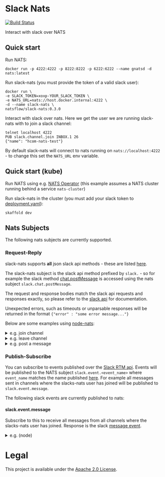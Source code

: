 # Slack Nats

[![Build Status](https://travis-ci.org/natsflow/slack-nats.svg?branch=master)](https://travis-ci.org/natsflow/slack-nats)

Interact with slack over NATS

## Quick start

Run NATS:

```
docker run -p 4222:4222 -p 8222:8222 -p 6222:6222 --name gnatsd -d nats:latest
```

Run slack-nats (you must provide the token of a valid slack user):

```
docker run \
-e SLACK_TOKEN=xoxp-YOUR_SLACK_TOKEN \
-e NATS_URL=nats://host.docker.internal:4222 \
-d --name slack-nats \
natsflow/slack-nats:0.3.0
```

Interact with slack over nats. 
Here we get the user we are running slack-nats with to join a slack channel:

```
telnet localhost 4222
PUB slack.channel.join INBOX.1 26
{"name": "hcom-nats-test"}
```

By default slack-nats will connect to nats running on `nats://localhost:4222` - to change this set the `NATS_URL`
env variable.

## Quick start (kube)

Run NATS using e.g. [NATS Operator](https://github.com/nats-io/nats-operator) 
(this example assumes a NATS cluster running behind a service `nats-cluster`)

Run slack-nats in the cluster (you must add your slack token to [deployment.yaml](deployments/deployment.yaml)):

```
skaffold dev
```

## Nats Subjects

The following nats subjects are currently supported.

### Request-Reply

slack-nats supports **all** json slack api methods - these are listed [here](https://api.slack.com/web#methods_supporting_json).

The slack-nats subject is the slack api method prefixed by `slack.` - so for example the slack method [chat.postMessage](https://api.slack.com/methods/chat.postMessage)
is accessed using the nats subject `slack.chat.postMessage`.

The request and response bodies match the slack api requests and responses exactly, so please refer to the [slack api](https://api.slack.com/methods) for documentation.

Unexpected errors, such as timeouts or unparsable responses will be returned in the format `{"error" : "some error message..."}`

Below are some examples using [node-nats](https://github.com/nats-io/node-nats): 

<details>
 <summary>e.g. join channel</summary>
 
Uses the slack [channels.join](https://api.slack.com/methods/channels.join) api.

```js
nats.requestOne('slack.channel.join', {name: 'my-slack-channel'}, {}, 3000, resp => {
    console.log(resp)
})
```

output:

```
{ channel:
   { id: 'CDNPXK2KT',
     created: 1540570962,
     is_open: false,
     is_group: false,
     is_shared: false,
     is_im: false,
     is_ext_shared: false,
     is_org_shared: false,
     is_pending_ext_shared: false,
     is_private: false,
     is_mpim: false,
     unlinked: 0,
     name_normalized: 'my-slack-channel',
     num_members: 0,
     priority: 0,
     user: '',
     name: 'my-slack-channel',
     creator: 'U6WDH7CCC',
     is_archived: false,
     members: [ 'U6WDH7CCC', 'U7KMBRAVB' ],
     topic:
      { value: 'Testing stuff',
        creator: 'U6WDH7CCC',
        last_set: 1540916727 },
     purpose: { value: '', creator: '', last_set: 0 },
     is_channel: true,
     is_general: false,
     is_member: true,
     locale: '' },
  err: '' }
```

</details>

<details>
 <summary>e.g. leave channel</summary>

Uses the slack [channels.leave](https://api.slack.com/methods/channels.leave) api.

```js
nats.requestOne('slack.channel.leave', {id: 'CDNPXK2KT'}, {}, 3000, resp => {
    console.log(resp)
})
```

output:

```
{ not_in_channel: false, err: '' }
```

</details>    

<details>
 <summary>e.g. post a message</summary>

Uses the slack [chat.postMessage](https://api.slack.com/methods/chat.postMessage) api.

```js
nats.requestOne('slack.chat.postMessage', { text: 'Hello there', channel: 'CDNPXK2KT', as_user: true }, {}, 3000, resp => {
  console.log(resp)
})
```

output:

```
{ channel: 'CDNPXK2KT', ts: '1541506301.003000', err: '' }
```

</details> 
   
### Publish-Subscribe 

You can subscribe to events published over the [Slack RTM api](https://api.slack.com/rtm).
Events will be published to the NATS subject `slack.event.<event_name>` where `event_name` matches the name published [here](https://api.slack.com/events).
For example all messages sent in channels where the slacks-nats user has joined will be published to `slack.event.message`.

The following slack events are currently published to nats: 

#### slack.event.message

Subscribe to this to receive all messages from all channels where the slacks-nats user has joined. Response is the slack [message event](https://api.slack.com/events/message).
    

<details>
 <summary>e.g. (node)</summary>

```js
nats.subscribe('slack.event.message', resp => {
    console.log(resp)
})
```

output:

```
{ type: 'message',
  channel: 'CDNPXK2KT',
  user: 'U6WDH7CCC',
  text: 'hey everyone',
  ts: '1541506728.003400',
  event_ts: '1541506728.003400',
  team: 'T09D77D4P',
  replace_original: false,
  delete_original: false }
  ...
```

</details> 

# Legal
This project is available under the [Apache 2.0 License](http://www.apache.org/licenses/LICENSE-2.0.html).
